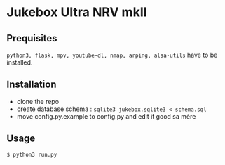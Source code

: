 # Jukebox Ultra NRV mkII

## Prequisites
`python3, flask, mpv, youtube-dl, nmap, arping, alsa-utils` have to be installed.

## Installation
 - clone the repo
 - create database schema : `sqlite3 jukebox.sqlite3 < schema.sql`
 - move config.py.example to config.py and edit it good sa mère

## Usage
    $ python3 run.py

